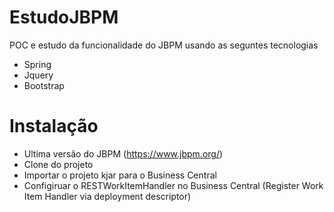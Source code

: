 # EstudoJBPM

POC e estudo da funcionalidade do JBPM usando as seguntes tecnologias

  - Spring
  - Jquery
  - Bootstrap

# Instalação

  - Ultima versão do JBPM (https://www.jbpm.org/)
  - Clone do projeto
  - Importar o projeto kjar para o Business Central
  - Configiruar o RESTWorkItemHandler no Business Central (Register Work Item Handler via deployment descriptor)
